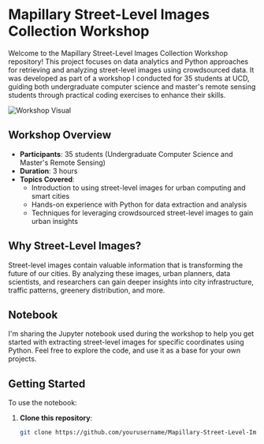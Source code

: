 # Mapillary Street-Level Images Collection Workshop

Welcome to the Mapillary Street-Level Images Collection Workshop repository! This project focuses on data analytics and Python approaches for retrieving and analyzing street-level images using crowdsourced data. It was developed as part of a workshop I conducted for 35 students at UCD, guiding both undergraduate computer science and master's remote sensing students through practical coding exercises to enhance their skills.

![Workshop Visual]([path/to/your/image.png](https://github.com/NeginZarbakhsh/Mapillary-Street-Level-Images-Collection-Workshop/blob/main/Picture1.png))  <!-- Update with the path to the image you uploaded -->

## Workshop Overview
- **Participants**: 35 students (Undergraduate Computer Science and Master's Remote Sensing)
- **Duration**: 3 hours
- **Topics Covered**:
  - Introduction to using street-level images for urban computing and smart cities
  - Hands-on experience with Python for data extraction and analysis
  - Techniques for leveraging crowdsourced street-level images to gain urban insights

## Why Street-Level Images?
Street-level images contain valuable information that is transforming the future of our cities. By analyzing these images, urban planners, data scientists, and researchers can gain deeper insights into city infrastructure, traffic patterns, greenery distribution, and more.

## Notebook
I'm sharing the Jupyter notebook used during the workshop to help you get started with extracting street-level images for specific coordinates using Python. Feel free to explore the code, and use it as a base for your own projects.

## Getting Started
To use the notebook:
1. **Clone this repository**: 
   ```bash
   git clone https://github.com/yourusername/Mapillary-Street-Level-Images-Collection-Workshop.git
